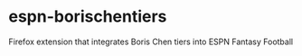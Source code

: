 # espn-borischentiers
Firefox extension that integrates Boris Chen tiers into ESPN Fantasy Football
